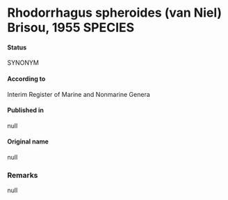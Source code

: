 Rhodorrhagus spheroides (van Niel) Brisou, 1955 SPECIES
=======

#### Status
SYNONYM

#### According to
Interim Register of Marine and Nonmarine Genera

#### Published in
null

#### Original name
null

### Remarks
null